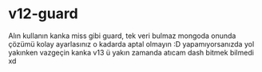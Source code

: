 # v12-guard
Alın kullanın kanka miss gibi guard, tek veri bulmaz mongoda onunda çözümü kolay ayarlasınız o kadarda aptal olmayın :D yapamıyorsanızda yol yakınken vazgeçin kanka v13 ü yakın zamanda atıcam dash bitmek bilmedi xd

